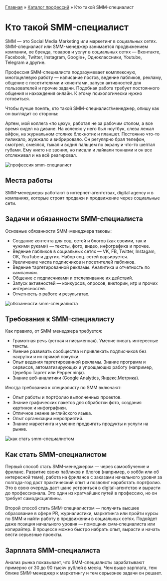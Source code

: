 [Главная](http://enjoy-job.ru/) » [Каталог профессий](http://enjoy-job.ru/professions/) » Кто такой SMM-специалист

# Кто такой SMM-специалист

SMM — это Social Media Marketing или маркетинг в социальных сетях. SMM-специалист или SMM-менеджер занимается продвижением компании, ее бренда, товаров и услуг в социальных сетях — Вконтакте, Facebook, Twitter, Instagram, Google+, Одноклассники, Youtube, Telegram и другие.

Профессия SMM-специалиста подразумевает комплексную, многоцелевую работу — написание постов, ведение пабликов, рекламу, общение с посетителями и клиентами, запуск активностей для пользователей и прочие задачи. Подобная работа требует постоянного общения и нахождения онлайн. К этому психологически нужно готовиться.

Чтобы лучше понять, кто такой SMM-специалист/менеджер, опишу как он выглядит со стороны:

Артем, мой коллега «по цеху», работал не за рабочим столом, а все время сидел на диване. На коленях у него был ноутбук, слева лежал айфон, на журнальном столике блокнотик и планшет. Постоянно что-то пиликало, жужжало и вибрировало. Он регулярно брал телефон, смотрел, смеялся, тыкал и водил пальцем по экрану и что-то шептал губами. Ему никто не звонил, но писали и лайкали тоннами и он все отслеживал и на всё реагировал.

![профессия smm-специалист](http://enjoy-job.ru/wp-content/uploads/2016/12/smm1.jpg)

## Места работы

SMM-менеджеры работают в интернет-агентствах, digital agency и в компаниях, которые строят продажи и продвижение через социальные сети.

## Задачи и обязанности SMM-специалиста

Основные обязанности SMM-менеджера таковы:

- Создание контента для соц. сетей и блогов (как своими, так и чужими руками) — тексты, фото, видео, инфографика и прочее.
- Ведение пабликов в социальных сетях — VK, FB, Twitter, Instagam, OK, YouTube и других. Набор соц. сетей варьируется.
- Увеличение числа подписчиков и посетителей пабликов.
- Ведение таргетированной рекламы. Аналитика и отчетность по кампаниям.
- Общение с подписчиками и отслеживание их действий.
- Запуск активностей — конкурсов, опросов, викторин, игр и прочих интересностей.
- Отчетность о работе и результатах.

![обязанности smm-специалиста](http://enjoy-job.ru/wp-content/uploads/2016/12/smm2.jpg)

## Требования к SMM-специалисту

Как правило, от SMM-менеджера требуется:

- Грамотная речь (устная и письменная). Умение писать интересные тексты.
- Умение развивать сообщества и привлекать подписчиков без накрутки и их прямой покупки.
- Опыт ведения таргетированной рекламы. Знание программ и сервисов, автоматизирующих и упрощающих работу (например, Церебро Таргет или Pepper.ninja).
- Знание веб-аналитики (Google Analytics, Яндекс.Метрика).

Иногда требования к специалисту по SMM включают:

- Опыт работы и портфолио выполненных проектов.
- Знание графических пакетов для обработки фото, создания картинок и инфографики.
- Отличное знание английского языка.
- Опыт организации мероприятий.
- Знание маркетинга и умение продвигать продукты и услуги на рынке.

![как стать smm-специалистом](http://enjoy-job.ru/wp-content/uploads/2016/12/smm3.jpg)

## Как стать SMM-специалистом

Первый способ стать SMM-менеджером — через самообучение и фриланс. Развитие своих пабликов и блогов (например, о хобби или об интересной теме), работа на фрилансе с заказами начального уровня за полгода-год даст практический опыт и позволит наработать портфолио. Это в свою очередь даст шанс устроиться в digital-агентство и вырасти до профессионала. Это один из кратчайших путей в профессию, но он требует самодисциплины.

Второй способ стать SMM-специалистом — получить высшее образование в сфере PR, журналистики, маркетинга или пройти курсы по SMM и найти работу в продвижении в социальных сетях. Подойдет даже позиция начального уровня — помощник смм-специалиста или копирайтер. В процессе можно быстро набрать опыт, вырасти и начать вести серьезные проекты.

## Зарплата SMM-специалиста

Анализ рынка показывает, что SMM-специалисты зарабатывают примерно от 30 до 90 тысяч рублей в месяц. Чем выше зарплата, тем ближе SMM-менеджер к маркетингу и тем серьезнее задачи он решает.